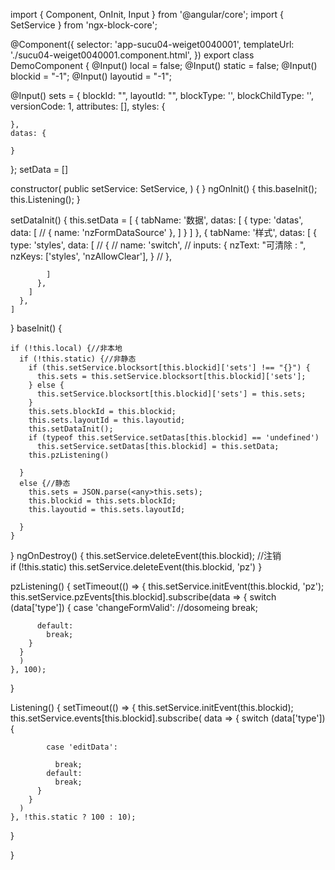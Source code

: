 import { Component, OnInit, Input } from '@angular/core';
import { SetService } from 'ngx-block-core';

@Component({
  selector: 'app-sucu04-weiget0040001',
  templateUrl: './sucu04-weiget0040001.component.html',
})
export class DemoComponent  {
  @Input() local = false;
  @Input() static = false;
  @Input() blockid = "-1";
  @Input() layoutid = "-1";

  @Input() sets = {
    blockId: "",
    layoutId: "",
    blockType: '',
    blockChildType: '',
    versionCode: 1,
    attributes: [],
    styles: {
      
    },
    datas: {
     
    }
  };
  setData = []

  constructor(
    public setService: SetService,
  ) { }
  ngOnInit() {
    this.baseInit();
    this.Listening();
  }


  setDataInit() {
    this.setData = [
      {
        tabName: '数据',
        datas: [
          {
            type: 'datas',
            data: [
              // { name: 'nzFormDataSource' },
            ]
          }
        ]
      },
      {
        tabName: '样式',
        datas: [
          {
            type: 'styles',
            data: [
              // {
              //   name: 'switch',
              //   inputs: { nzText: "可清除 : ", nzKeys: ['styles', 'nzAllowClear'], }
              // },

            ]
          },
        ]
      },
    ]
  }
  baseInit() {

    if (!this.local) {//非本地
      if (!this.static) {//非静态
        if (this.setService.blocksort[this.blockid]['sets'] !== "{}") {
          this.sets = this.setService.blocksort[this.blockid]['sets'];
        } else {
          this.setService.blocksort[this.blockid]['sets'] = this.sets;
        }
        this.sets.blockId = this.blockid;
        this.sets.layoutId = this.layoutid;
        this.setDataInit();
        if (typeof this.setService.setDatas[this.blockid] == 'undefined')
          this.setService.setDatas[this.blockid] = this.setData;
        this.pzListening()
        
      }
      else {//静态
        this.sets = JSON.parse(<any>this.sets);
        this.blockid = this.sets.blockId;
        this.layoutid = this.sets.layoutId;
        
      }
    }
  }
  ngOnDestroy() {
    this.setService.deleteEvent(this.blockid);	//注销	
    if (!this.static) this.setService.deleteEvent(this.blockid, 'pz')
  }


  pzListening() {
    setTimeout(() => {
      this.setService.initEvent(this.blockid, 'pz');
      this.setService.pzEvents[this.blockid].subscribe(data => {
        switch (data['type']) {
          case 'changeFormValid':
          //dosomeing
            break;

          default:
            break;
        }
      }
      )
    }, 100);

  }

  Listening() {
    setTimeout(() => {
      this.setService.initEvent(this.blockid);
      this.setService.events[this.blockid].subscribe(
        data => {
          switch (data['type']) {

            case 'editData':

              break;
            default:
              break;
          }
        }
      )
    }, !this.static ? 100 : 10);


  }


}
